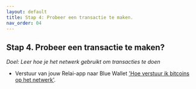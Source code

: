 ```yaml
---
layout: default
title: Stap 4: Probeer een transactie te maken.
nav_order: 04
---
```


## Stap 4. Probeer een transactie te maken?
*Doel: Leer hoe je het netwerk gebruikt om transacties te doen*

- Verstuur van jouw Relai-app naar Blue Wallet ['Hoe verstuur ik bitcoins op het netwerk'](https://bewijsvanwerk.com/een-transactie-versturen-op-het-netwerk/).
